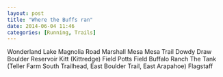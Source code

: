 ```yaml
---
layout: post
title: "Where the Buffs ran"
date: 2014-06-04 11:46
categories: [Running, Trails]
---
```


Wonderland Lake
Magnolia Road
Marshall Mesa
Mesa Trail
Dowdy Draw
Boulder Reservoir
Kitt (Kittredge) Field
Potts Field
Buffalo Ranch
The Tank (Teller Farm South Trailhead, East Boulder Trail, East Arapahoe)
Flagstaff

